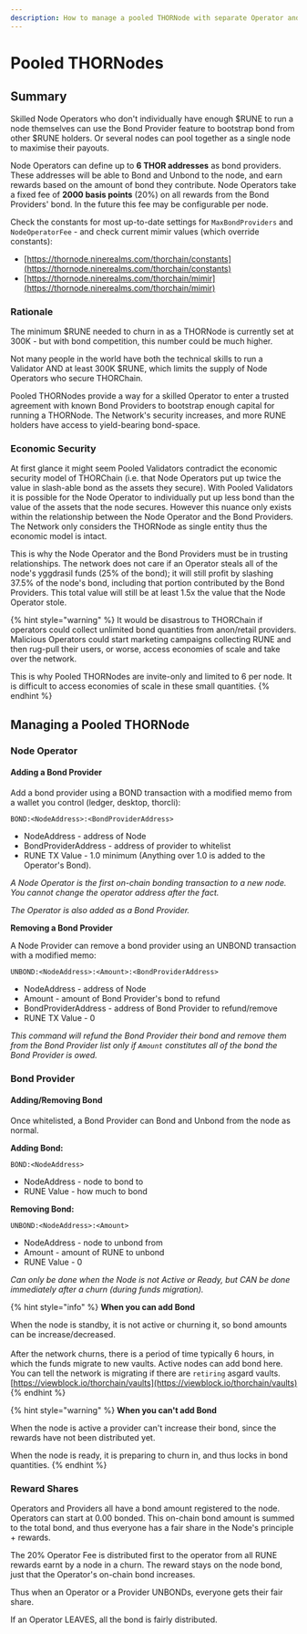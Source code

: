 ```yaml
---
description: How to manage a pooled THORNode with separate Operator and Providers.
---
```


# Pooled THORNodes

## Summary

Skilled Node Operators who don't individually have enough $RUNE to run a node themselves can use the Bond Provider feature to bootstrap bond from other $RUNE holders. Or several nodes can pool together as a single node to maximise their payouts.&#x20;

Node Operators can define up to **6 THOR addresses** as bond providers. These addresses will be able to Bond and Unbond to the node, and earn rewards based on the amount of bond they contribute. Node Operators take a fixed fee of **2000 basis points** (20%) on all rewards from the Bond Providers' bond. In the future this fee may be configurable per node.&#x20;

Check the constants for most up-to-date settings for `MaxBondProviders` and `NodeOperatorFee` - and check current mimir values (which override constants):

* [https://thornode.ninerealms.com/thorchain/constants](https://thornode.ninerealms.com/thorchain/constants)
* [https://thornode.ninerealms.com/thorchain/mimir](https://thornode.ninerealms.com/thorchain/mimir)

### Rationale

The minimum $RUNE needed to churn in as a THORNode is currently set at 300K - but with bond competition, this number could be much higher.&#x20;

Not many people in the world have both the technical skills to run a Validator AND at least 300K $RUNE, which limits the supply of Node Operators who secure THORChain.

Pooled THORNodes provide a way for a skilled Operator to enter a trusted agreement with known Bond Providers to bootstrap enough capital for running a THORNode. The Network's security increases, and more RUNE holders have access to yield-bearing bond-space.&#x20;

### Economic Security

At first glance it might seem Pooled Validators contradict the economic security model of THORChain (i.e. that Node Operators put up twice the value in slash-able bond as the assets they secure). With Pooled Validators it is possible for the Node Operator to individually put up less bond than the value of the assets that the node secures. However this nuance only exists within the relationship between the Node Operator and the Bond Providers. The Network only considers the THORNode as single entity thus the economic model is intact.&#x20;

This is why the Node Operator and the Bond Providers must be in trusting relationships. The network does not care if an Operator steals all of the node's yggdrasil funds (25% of the bond); it will still profit by slashing 37.5% of the node's bond, including that portion contributed by the Bond Providers. This total value will still be at least 1.5x the value that the Node Operator stole.&#x20;

{% hint style="warning" %}
It would be disastrous to THORChain if operators could collect unlimited bond quantities from anon/retail providers. Malicious Operators could start marketing campaigns collecting RUNE and then rug-pull their users, or worse, access economies of scale and take over the network.&#x20;

This is why Pooled THORNodes are invite-only and limited to 6 per node. It is difficult to access economies of scale in these small quantities.&#x20;
{% endhint %}

##

## Managing a Pooled THORNode

### Node Operator

#### Adding a Bond Provider

Add a bond provider using a BOND transaction with a modified memo from a wallet you control (ledger, desktop, thorcli):

`BOND:<NodeAddress>:<BondProviderAddress>`

* NodeAddress - address of Node
* BondProviderAddress - address of provider to whitelist&#x20;
* RUNE TX Value - 1.0 minimum (Anything over 1.0 is added to the Operator's Bond).&#x20;

_A Node Operator is the first on-chain bonding transaction to a new node. You cannot change the operator address after the fact._&#x20;

_The Operator is also added as a Bond Provider._&#x20;

**Removing a Bond Provider**

A Node Provider can remove a bond provider using an UNBOND transaction with a modified memo:

`UNBOND:<NodeAddress>:<Amount>:<BondProviderAddress>`

* NodeAddress - address of Node
* Amount - amount of Bond Provider's bond to refund
* BondProviderAddress - address of Bond Provider to refund/remove
* RUNE TX Value - 0

_This command will refund the Bond Provider their bond and remove them from the Bond Provider list only if `Amount` constitutes all of the bond the Bond Provider is owed._

### Bond Provider

#### Adding/Removing Bond

Once whitelisted, a Bond Provider can Bond and Unbond from the node as normal.&#x20;

**Adding Bond:**

`BOND:<NodeAddress>`&#x20;

* NodeAddress - node to bond to
* RUNE Value - how much to bond

**Removing Bond:**

`UNBOND:<NodeAddress>:<Amount>`

* NodeAddress - node to unbond from
* Amount - amount of RUNE to unbond
* RUNE Value - 0

_Can only be done when the Node is not Active or Ready, but CAN be done immediately after a churn (during funds migration)._&#x20;

{% hint style="info" %}
**When you can add Bond**

When the node is standby, it is not active or churning it, so bond amounts can be increase/decreased.\
\
After the network churns, there is a period of time typically 6 hours, in which the funds migrate to new vaults. Active nodes can add bond here. You can tell the network is migrating if there are `retiring` asgard vaults. \
[https://viewblock.io/thorchain/vaults](https://viewblock.io/thorchain/vaults)
{% endhint %}

{% hint style="warning" %}
**When you can't add Bond**

When the node is active a provider can't increase their bond, since the rewards have not been distributed yet.&#x20;

When the node is ready, it is preparing to churn in, and thus locks in bond quantities.
{% endhint %}

### Reward Shares

Operators and Providers all have a bond amount registered to the node. Operators can start at 0.00 bonded. This on-chain bond amount is summed to the total bond, and thus everyone has a fair share in the Node's principle + rewards.&#x20;

The 20% Operator Fee is distributed first to the operator from all RUNE rewards earnt by a node in a churn. The reward stays on the node bond, just that the Operator's on-chain bond increases.&#x20;

Thus when an Operator or a Provider UNBONDs, everyone gets their fair share.&#x20;

If an Operator LEAVES, all the bond is fairly distributed.&#x20;

